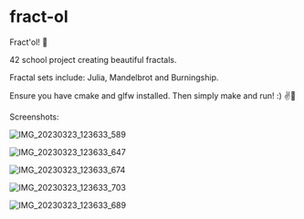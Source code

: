 # fract-ol

Fract'ol! 🌌

42 school project creating beautiful fractals.

Fractal sets include: Julia, Mandelbrot and Burningship.

Ensure you have cmake and glfw installed. Then simply make and run! :) ✌️💫

Screenshots:

![IMG_20230323_123633_589](https://user-images.githubusercontent.com/115113929/227193819-1356df58-66c4-4883-962b-2f6791724760.jpg)

![IMG_20230323_123633_647](https://user-images.githubusercontent.com/115113929/227193884-d1e57fe8-dcd9-4069-9b7c-a7eac75262ab.jpg)

![IMG_20230323_123633_674](https://user-images.githubusercontent.com/115113929/227193928-c93623c9-4d8f-452e-8fba-d749f791bfdd.jpg)

![IMG_20230323_123633_703](https://user-images.githubusercontent.com/115113929/227193957-5c31241c-e553-467d-b318-661ea4438e22.jpg)

![IMG_20230323_123633_689](https://user-images.githubusercontent.com/115113929/227193971-e160c5bf-d934-40b8-b0b5-89f9100445b6.jpg)
